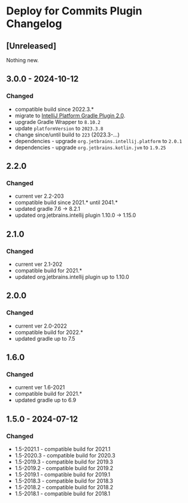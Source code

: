 <!-- Keep a Changelog guide -> https://keepachangelog.com -->

# Deploy for Commits Plugin Changelog

## [Unreleased]
Nothing new.

## 3.0.0 - 2024-10-12

### Changed
- compatible build since 2022.3.*
- migrate to [IntelliJ Platform Gradle Plugin 2.0](https://blog.jetbrains.com/platform/2024/07/intellij-platform-gradle-plugin-2-0/).
- upgrade Gradle Wrapper to `8.10.2`
- update `platformVersion` to `2023.3.8`
- change since/until build to `223` (2023.3-...)
- dependencies - upgrade `org.jetbrains.intellij.platform` to `2.0.1`
- dependencies - upgrade `org.jetbrains.kotlin.jvm` to `1.9.25`

## 2.2.0

### Changed
- current ver 2.2-203
- compatible build since 2021.* until 2041.*
- updated gradle 7.6 -> 8.2.1
- updated org.jetbrains.intellij plugin 1.10.0 -> 1.15.0

## 2.1.0

### Changed
- current ver 2.1-202
- compatible build for 2021.*
- updated org.jetbrains.intellij plugin up to 1.10.0

## 2.0.0

### Changed
- current ver 2.0-2022
- compatible build for 2022.*
- updated gradle up to 7.5

## 1.6.0

### Changed
- current ver 1.6-2021
- compatible build for 2021.*
- updated gradle up to 6.9

## 1.5.0 - 2024-07-12

### Changed
* 1.5-2021.1 - compatible build for 2021.1
* 1.5-2020.3 - compatible build for 2020.3
* 1.5-2019.3 - compatible build for 2019.3
* 1.5-2019.2 - compatible build for 2019.2
* 1.5-2019.1 - compatible build for 2019.1
* 1.5-2018.3 - compatible build for 2018.3
* 1.5-2018.2 - compatible build for 2018.2
* 1.5-2018.1 - compatible build for 2018.1
